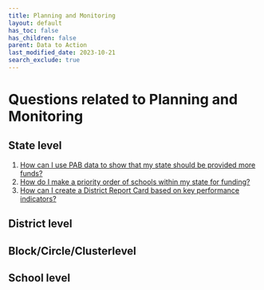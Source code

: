 ```yaml
---
title: Planning and Monitoring
layout: default
has_toc: false
has_children: false
parent: Data to Action
last_modified_date: 2023-10-21
search_exclude: true
---
```


# Questions related to Planning and Monitoring

## State level
1. [How can I use PAB data to show that my state should be provided more funds?](./pab-seek-more-funds)
2. [How do I make a priority order of schools within my state for funding?](./priority-order-schools-funding)
3. [How can I create a District Report Card based on key performance indicators?](./district-report-card)

## District level

## Block/Circle/Clusterlevel

## School level